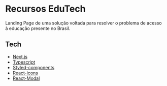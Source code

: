 # Recursos EduTech

Landing Page de uma solução voltada para resolver o problema de acesso à educação presente no Brasil.

## Tech

- [Next.js][next]
- [Typescript][typescript]
- [Styled-components][styled]
- [React-icons][react_icons]
- [React-Modal][react_modal]

[next]: https://nextjs.org
[typescript]: https://www.typescriptlang.org/
[styled]: https://styled-components.com
[react_icons]: https://react-icons.github.io/react-icons
[react_modal]: https://www.npmjs.com/package/react-modal
